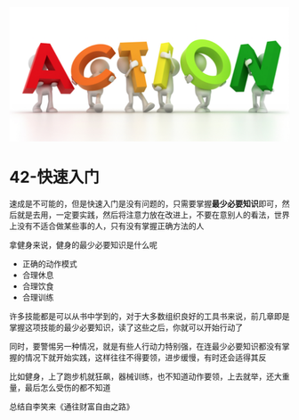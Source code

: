 ![action](/images/action.png)

# 42-快速入门

速成是不可能的，但是快速入门是没有问题的，只需要掌握**最少必要知识**即可，然后就是去用，一定要实践，然后将注意力放在改进上，不要在意别人的看法，世界上没有不适合做某些事的人，只有没有掌握正确方法的人

拿健身来说，健身的最少必要知识是什么呢

* 正确的动作模式
* 合理休息
* 合理饮食
* 合理训练

许多技能都是可以从书中学到的，对于大多数组织良好的工具书来说，前几章即是掌握这项技能的最少必要知识，读了这些之后，你就可以开始行动了

同时，要警惕另一种情况，就是有些人行动力特别强，在连最少必要知识都没有掌握的情况下就开始实践，这样往往不得要领，进步缓慢，有时还会适得其反

比如健身，上了跑步机就狂飙，器械训练，也不知道动作要领，上去就举，还大重量，最后怎么受伤的都不知道

总结自李笑来《通往财富自由之路》
